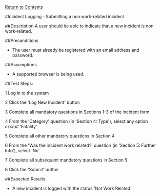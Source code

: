 [Return to Contents](https://github.com/infojam-james/test-cases/blob/master/Contents.md)

#Incident Logging - Submitting a non work-related incident

##Description
A user should be able to indicate that a new incident is non work-related.

##Preconditions
+ The user must already be registered with an email address and password.

##Assumptions
+ A supported browser is being used.

##Test Steps:

1 Log in to the system

2 Click the 'Log New Incident' button

3 Complete all mandatory questions in Sections 1-3 of the incident form

4 From the 'Category' question (in 'Section 4: Type'), select any option *except* 'Fatality'

5 Complete all other mandatory questions in Section 4

6 From the 'Was the incident work related?' question (in 'Section 5: Further Info'), select 'No'

7 Complete all subsequent mandatory questions in Section 5

8 Click the 'Submit' button

##Expected Results

+ A new incident is logged with the status 'Not Work Related'
